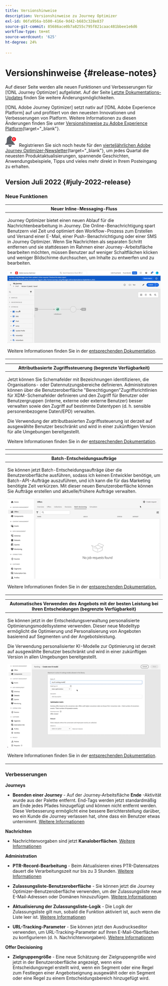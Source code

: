 ```yaml
---
title: Versionshinweise
description: Versionshinweise zu Journey Optimizer
exl-id: 06fa956a-b500-416e-9d42-b683c328e837
source-git-commit: 85686ace0b7a8255c795f821caac481bbee1e6d6
workflow-type: tm+mt
source-wordcount: '625'
ht-degree: 24%

---
```


# Versionshinweise {#release-notes}

Auf dieser Seite werden alle neuen Funktionen und Verbesserungen für [!DNL Journey Optimizer] aufgelistet. Auf der Seite [Letzte Dokumentations-Updates](documentation-updates.md) finden Sie weitere Änderungsmöglichkeiten.

[!DNL Adobe Journey Optimizer] setzt nativ auf [!DNL Adobe Experience Platform] auf und profitiert von den neuesten Innovationen und Verbesserungen von Platform. Weitere Informationen zu diesen Änderungen finden Sie unter [Versionshinweise zu Adobe Experience Platform](https://experienceleague.adobe.com/docs/experience-platform/release-notes/latest.html?lang=de){target=&quot;_blank&quot;}.

![Newsletter](../assets/do-not-localize/nl-icon.png) Registrieren Sie sich noch heute für den [vierteljährlichen Adobe Journey Optimizer-Newsletter](https://www.adobe.com/subscription/Adobe_Journey_Optimizer_NL.html){target=&quot;_blank&quot;}, um jedes Quartal die neuesten Produktaktualisierungen, spannende Geschichten, Anwendungsbeispiele, Tipps und vieles mehr direkt in Ihrem Posteingang zu erhalten.

## Version Juli 2022 {#july-2022-release}

### Neue Funktionen

<table>
<thead>
<tr>
<th><strong>Neuer Inline-Messaging-Fluss</strong><br/></th>
</tr>
</thead>
<tbody>
<tr>
<td>
<p>Journey Optimizer bietet einen neuen Ablauf für die Nachrichtenbearbeitung in Journey. Die Online-Benachrichtigung spart Benutzern viel Zeit und optimiert den Workflow-Prozess zum Erstellen und Versand einer E-Mail, einer Push-Benachrichtigung oder einer SMS in Journey Optimizer. Wenn Sie Nachrichten als separaten Schritt entfernen und sie stattdessen im Rahmen einer Journey-Arbeitsfläche bearbeiten möchten, müssen Benutzer auf weniger Schaltflächen klicken und weniger Bildschirme durchsuchen, um Inhalte zu entwerfen und zu bearbeiten.</p>
<img src="assets/do-not-localize/inline.gif"/>
<p>Weitere Informationen finden Sie in der <a href="../messages/get-started-content.md">entsprechenden Dokumentation</a>.</p>
</td>
</tr>
</tbody>
</table>


<table>
<thead>
<tr>
<th><strong>Attributbasierte Zugriffssteuerung (begrenzte Verfügbarkeit)</strong><br/></th>
</tr>
</thead>
<tbody>
<tr>
<td>
<p>Jetzt können Sie Schemafelder mit Bezeichnungen identifizieren, die Organisations- oder Datennutzungsbereiche definieren. Administratoren können über die Benutzeroberfläche "Berechtigungen"Zugriffsrichtlinien für XDM-Schemafelder definieren und den Zugriff für Benutzer oder Benutzergruppen (interne, externe oder externe Benutzer) besser verwalten sowie den Zugriff auf bestimmte Datentypen (d. h. sensible personenbezogene Daten/EPD) verwalten.</p>
<p>Die Verwendung der attributbasierten Zugriffssteuerung ist derzeit auf ausgewählte Benutzer beschränkt und wird in einer zukünftigen Version für alle Umgebungen bereitgestellt.</p>
<p>Weitere Informationen finden Sie in der <a href="../administration/attribute-based-access.md">entsprechenden Dokumentation</a>.</p>
</td>
</tr>
</tbody>
</table>

<table>
<thead>
<tr>
<th><strong>Batch-Entscheidungsaufträge</strong><br/></th>
</tr>
</thead>
<tbody>
<tr>
<td>
<p>Sie können jetzt Batch-Entscheidungsaufträge über die Benutzeroberfläche ausführen, sodass ich keinen Entwickler benötige, um Batch-API-Aufträge auszuführen, und ich kann die für das Marketing benötigte Zeit verkürzen. Mit dieser neuen Benutzeroberfläche können Sie Aufträge erstellen und aktuelle/frühere Aufträge verwalten.</p>
<img src="assets/do-not-localize/batch.gif"/>
<p>Weitere Informationen finden Sie in der <a href="../offers/batch-delivery.md">entsprechenden Dokumentation.</p>
</td>
</tr>
</tbody>
</table>

<table>
<thead>
<tr>
<th><strong>Automatisches Verwenden des Angebots mit der besten Leistung bei Ihren Entscheidungen (begrenzte Verfügbarkeit)</strong><br/></th>
</tr>
</thead>
<tbody>
<tr>
<td>
<p>Sie können jetzt in der Entscheidungsverwaltung personalisierte Optimierungsmodellsysteme verwenden. Dieser neue Modelltyp ermöglicht die Optimierung und Personalisierung von Angeboten basierend auf Segmenten und der Angebotsleistung.</p>
<p>Die Verwendung personalisierter KI-Modelle zur Optimierung ist derzeit auf ausgewählte Benutzer beschränkt und wird in einer zukünftigen Version in allen Umgebungen bereitgestellt.</p>
<img src="assets/do-not-localize/ai-ranking.gif"/>
<p>Weitere Informationen finden Sie in der <a href="../offers/ranking/personalized-optimization-model.md">entsprechenden Dokumentation</a>.</p>
</td>
</tr>
</tbody>
</table>

### Verbesserungen

**Journeys**

* **Beenden einer Journey** - Auf der Journey-Arbeitsfläche **Ende** -Aktivität wurde aus der Palette entfernt. End-Tags werden jetzt standardmäßig am Ende jedes Pfades hinzugefügt und können nicht entfernt werden. Diese Verbesserung ermöglicht eine bessere Berichterstellung darüber, wo ein Kunde die Journey verlassen hat, ohne dass ein Benutzer etwas unternimmt. [Weitere Informationen](../building-journeys/journey-end.md)

**Nachrichten**

* Nachrichtenvorgaben sind jetzt **Kanaloberflächen**. [Weitere Informationen](../configuration/channel-surfaces.md)

**Administration**

* **PTR-Record-Bearbeitung** - Beim Aktualisieren eines PTR-Datensatzes dauert die Verarbeitungszeit nur bis zu 3 Stunden. [Weitere Informationen](../configuration/ptr-records.md#processing)

* **Zulassungsliste-Benutzeroberfläche** - Sie können jetzt die Journey Optimizer-Benutzeroberfläche verwenden, um der Zulassungsliste neue E-Mail-Adressen oder Domänen hinzuzufügen. [Weitere Informationen](../configuration/allow-list.md)

* **Aktualisierung der Zulassungsliste-Logik** - Die Logik der Zulassungsliste gilt nun, sobald die Funktion aktiviert ist, auch wenn die Liste leer ist. [Weitere Informationen](../configuration/allow-list.md#logic)

* **URL-Tracking-Parameter** - Sie können jetzt den Ausdruckseditor verwenden, um URL-Tracking-Parameter auf Ihren E-Mail-Oberflächen zu konfigurieren (d. h. Nachrichtenvorgaben). [Weitere Informationen](../configuration/email-settings.md#url-tracking)

**Offer Decisioning**

* **Zielgruppengröße** - Eine neue Schätzung der Zielgruppengröße wird jetzt in der Benutzeroberfläche angezeigt, wenn eine Entscheidungsregel erstellt wird, wenn ein Segment oder eine Regel zum Festlegen einer Angebotseignung ausgewählt oder ein Segment oder eine Regel zu einem Entscheidungsbereich hinzugefügt wird.